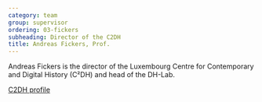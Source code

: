 ```yaml
---
category: team
group: supervisor
ordering: 03-fickers
subheading: Director of the C2DH
title: Andreas Fickers, Prof.
---
```


Andreas Fickers is the director of the Luxembourg Centre for Contemporary and Digital History (C²DH) and head of the DH-Lab.

[C2DH profile](https://www.c2dh.uni.lu/people/andreas-fickers)
